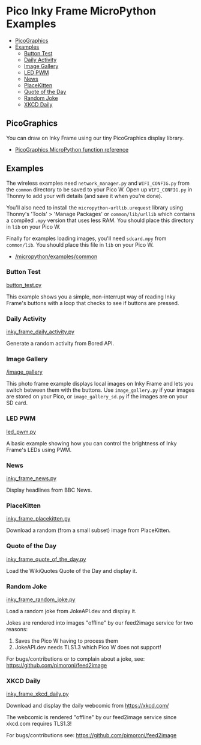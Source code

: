 # Pico Inky Frame MicroPython Examples <!-- omit in toc -->

- [PicoGraphics](#picographics)
- [Examples](#examples)
  - [Button Test](#button-test)
  - [Daily Activity](#daily-activity)
  - [Image Gallery](#image-gallery)
  - [LED PWM](#led-pwm)
  - [News](#news)
  - [PlaceKitten](#placekitten)
  - [Quote of the Day](#quote-of-the-day)
  - [Random Joke](#random-joke)
  - [XKCD Daily](#xkcd-daily)

## PicoGraphics

You can draw on Inky Frame using our tiny PicoGraphics display library.
- [PicoGraphics MicroPython function reference](../../modules/picographics)

## Examples

The wireless examples need `network_manager.py` and `WIFI_CONFIG.py` from the `common` directory to be saved to your Pico W. Open up `WIFI_CONFIG.py` in Thonny to add your wifi details (and save it when you're done).

You'll also need to install the `micropython-urllib.urequest` library using Thonny's 'Tools' > 'Manage Packages' or `common/lib/urllib` which contains a compiled `.mpy` version that uses less RAM. You should place this directory in `lib` on your Pico W.

Finally for examples loading images, you'll need `sdcard.mpy` from `common/lib`. You should place this file in `lib` on your Pico W.

- [/micropython/examples/common](../common)

### Button Test
[button_test.py](button_test.py)

This example shows you a simple, non-interrupt way of reading Inky Frame's buttons with a loop that checks to see if buttons are pressed.

### Daily Activity
[inky_frame_daily_activity.py](inky_frame_daily_activity.py)

Generate a random activity from Bored API.

### Image Gallery
[/image_gallery](/image_gallery)

This photo frame example displays local images on Inky Frame and lets you switch between them with the buttons. Use `image_gallery.py` if your images are stored on your Pico, or `image_gallery_sd.py` if the images are on your SD card.

### LED PWM
[led_pwm.py](led_pwm.py)

A basic example showing how you can control the brightness of Inky Frame's LEDs using PWM.

### News
[inky_frame_news.py](inky_frame_news.py)

Display headlines from BBC News.

### PlaceKitten
[inky_frame_placekitten.py](inky_frame_placekitten.py)

Download a random (from a small subset) image from PlaceKitten.

### Quote of the Day
[inky_frame_quote_of_the_day.py](inky_frame_quote_of_the_day.py)

Load the WikiQuotes Quote of the Day and display it.

### Random Joke
[inky_frame_random_joke.py](inky_frame_random_joke.py)

Load a random joke from JokeAPI.dev and display it.

Jokes are rendered into images "offline" by our feed2image service for two reasons:

1. Saves the Pico W having to process them
2. JokeAPI.dev needs TLS1.3 which Pico W does not support!

For bugs/contributions or to complain about a joke, see: https://github.com/pimoroni/feed2image

### XKCD Daily
[inky_frame_xkcd_daily.py](inky_frame_xkcd_daily.py)

Download and display the daily webcomic from https://xkcd.com/

The webcomic is rendered "offline" by our feed2image service since xkcd.com requires TLS1.3!

For bugs/contributions see: https://github.com/pimoroni/feed2image


